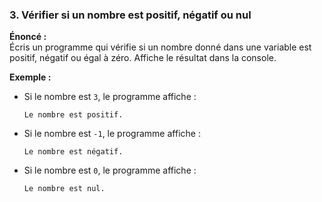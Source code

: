 ### **3. Vérifier si un nombre est positif, négatif ou nul**  
**Énoncé :**  
Écris un programme qui vérifie si un nombre donné dans une variable est positif, négatif ou égal à zéro. Affiche le résultat dans la console.  

**Exemple :**  
- Si le nombre est `3`, le programme affiche :  
  ```plaintext
  Le nombre est positif.
  ```  
- Si le nombre est `-1`, le programme affiche :  
  ```plaintext
  Le nombre est négatif.
  ```  
- Si le nombre est `0`, le programme affiche :  
  ```plaintext
  Le nombre est nul.
  ```
